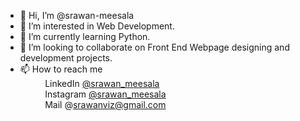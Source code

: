 - 👋 Hi, I’m @srawan-meesala
- 👀 I’m interested in Web Development.
- 🌱 I’m currently learning Python.
- 💞️ I’m looking to collaborate on Front End Webpage designing and development projects.
- 📫 How to reach me <br>
&nbsp;&nbsp;&nbsp;&nbsp;&nbsp;&nbsp;&nbsp;&nbsp;&nbsp;&nbsp;LinkedIn [@srawan_meesala ](https://www.linkedin.com/in/srawan-meesala-35b3b3242?lipi=urn%3Ali%3Apage%3Ad_flagship3_profile_view_base_contact_details%3BQ9%2FAAym7TkyBIRM3YpBH2A%3D%3D) <br>
&nbsp;&nbsp;&nbsp;&nbsp;&nbsp;&nbsp;&nbsp;&nbsp;&nbsp;&nbsp;Instagram [@srawan_meesala](https://www.instagram.com/srawan_meesala/) <br>
&nbsp;&nbsp;&nbsp;&nbsp;&nbsp;&nbsp;&nbsp;&nbsp;&nbsp;&nbsp;Mail @srawanviz@gmail.com

<!---
srawan-meesala/srawan-meesala is a ✨ special ✨ repository because its `README.md` (this file) appears on your GitHub profile.
You can click the Preview link to take a look at your changes.
--->
